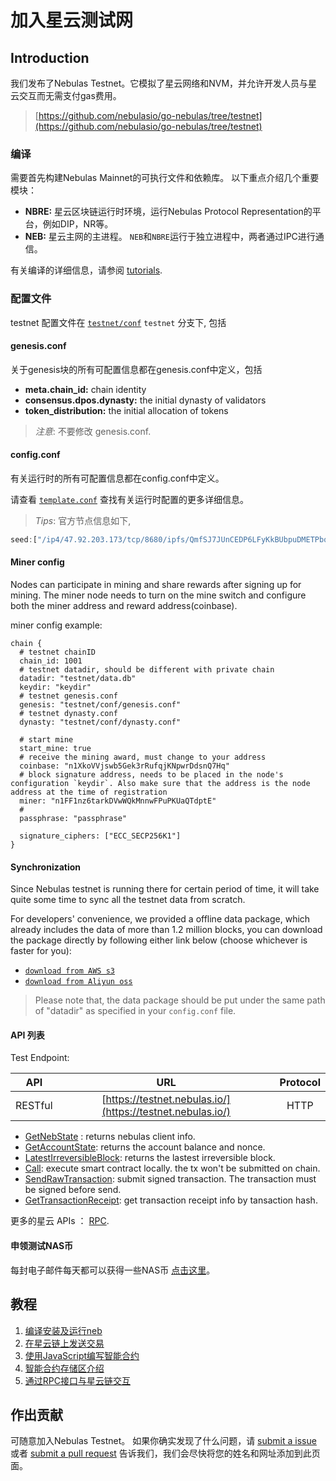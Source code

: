 # 加入星云测试网

## Introduction

我们发布了Nebulas Testnet。它模拟了星云网络和NVM，并允许开发人员与星云交互而无需支付gas费用。

> [https://github.com/nebulasio/go-nebulas/tree/testnet](https://github.com/nebulasio/go-nebulas/tree/testnet)

### 编译

需要首先构建Nebulas Mainnet的可执行文件和依赖库。 以下重点介绍几个重要模块：

* **NBRE:** 星云区块链运行时环境，运行Nebulas Protocol Representation的平台，例如DIP，NR等。
* **NEB:** 星云主网的主进程。 `NEB`和`NBRE`运行于独立进程中，两者通过IPC进行通信。

有关编译的详细信息，请参阅 [tutorials](tutorials/01-installation.html#compile-nebulas).

### 配置文件

testnet 配置文件在 [`testnet/conf`](https://github.com/nebulasio/go-nebulas/tree/testnet/testnet/conf) `testnet` 分支下, 包括

#### genesis.conf

关于genesis块的所有可配置信息都在genesis.conf中定义，包括

* **meta.chain\_id:** chain identity
* **consensus.dpos.dynasty:** the initial dynasty of validators
* **token\_distribution:** the initial allocation of tokens

> _注意_: 不要修改 genesis.conf.

#### config.conf

有关运行时的所有可配置信息都在config.conf中定义。

请查看 [`template.conf`](https://github.com/nebulasio/nebdocs/blob/zh-CN/docs/resources/conf/template.conf) 查找有关运行时配置的更多详细信息。

> _Tips_: 官方节点信息如下,

```javascript
seed:["/ip4/47.92.203.173/tcp/8680/ipfs/QmfSJ7JUnCEDP6LFyKkBUbpuDMETPbqMVZvPQy4keeyBDP","/ip4/47.89.180.5/tcp/8680/ipfs/QmTmnd5KXm4UFUquAJEGdrwj1cbJCHsTfPWAp5aKrKoRJK"]
```

#### Miner config 
Nodes can participate in mining and share rewards after signing up for mining. The miner node needs to turn on the mine switch and configure both the miner address and reward address(coinbase).

miner config example:

```
chain {
  # testnet chainID
  chain_id: 1001
  # testnet datadir, should be different with private chain
  datadir: "testnet/data.db"
  keydir: "keydir"
  # testnet genesis.conf
  genesis: "testnet/conf/genesis.conf"
  # testnet dynasty.conf
  dynasty: "testnet/conf/dynasty.conf"
  
  # start mine
  start_mine: true
  # receive the mining award, must change to your address
  coinbase: "n1XkoVVjswb5Gek3rRufqjKNpwrDdsnQ7Hq"
  # block signature address, needs to be placed in the node's configuration `keydir`. Also make sure that the address is the node address at the time of registration
  miner: "n1FF1nz6tarkDVwWQkMnnwFPuPKUaQTdptE"
  # 
  passphrase: "passphrase"

  signature_ciphers: ["ECC_SECP256K1"]
}
```

#### Synchronization

Since Nebulas testnet is running there for certain period of time, it will take quite some time to sync all the testnet data from scratch. 

For developers' convenience, we provided a offline data package, which already includes the data of more than 1.2 million blocks, you can download the package directly by following either link below (choose whichever is faster for you):
- [`download from AWS s3`](https://s3-us-west-1.amazonaws.com/develop-center/testnet/data.db.tar)
- [`download from Aliyun oss`](http://develop-center.oss-cn-zhangjiakou.aliyuncs.com/data/testnet/data.db.tar)

> Please note that, the data package should be put under the same path of "datadir" as specified in your `config.conf` file.

#### API 列表

Test Endpoint:

| API | URL | Protocol |
| --- | :---: | :---: |
| RESTful | [https://testnet.nebulas.io/](https://testnet.nebulas.io/) | HTTP |

* [GetNebState](dapp-development/rpc/README.html#getnebstate) : returns nebulas client info.
* [GetAccountState](dapp-development/rpc/README.html#getaccountstate): returns the account balance and nonce.
* [LatestIrreversibleBlock](dapp-development/rpc/README.html#latestirreversibleblock): returns the lastest irreversible block.
* [Call](dapp-development/rpc/README.rst#call): execute smart contract locally. the tx won't be submitted on chain.
* [SendRawTransaction](dapp-development/rpc/README.html#sendrawtransaction): submit signed transaction. The transaction must be signed before send.
* [GetTransactionReceipt](dapp-development/rpc/README.html#gettransactionreceipt): get transaction receipt info by tansaction hash.

更多的星云 APIs ： [RPC](dapp-development/rpc/README.html).

#### 申领测试NAS币

每封电子邮件每天都可以获得一些NAS币 [点击这里](https://testnet.nebulas.io/claim)。

## 教程


1. [编译安装及运行neb](tutorials/01-installation.md)
2. [在星云链上发送交易](tutorials/02-transaction.md)
3. [使用JavaScript编写智能合约](tutorials/03-smart-contracts-javascript.md)
4. [智能合约存储区介绍](tutorials/04-smart-contract-storage.md)
5. [通过RPC接口与星云链交互](tutorials/05-interacting-with-nebulas-by-rpc-api.md)

## 作出贡献

可随意加入Nebulas Testnet。 如果你确实发现了什么问题，请 [submit a issue](https://github.com/nebulasio/go-nebulas/issues/new) 或者 [submit a pull request](https://github.com/nebulasio/go-nebulas/pulls) 告诉我们，我们会尽快将您的姓名和网址添加到此页面。


